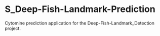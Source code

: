 # S_Deep-Fish-Landmark-Prediction
Cytomine prediction application for the Deep-Fish-Landmark_Detection project.
